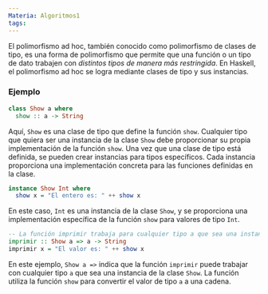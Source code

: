 ```yaml
---
Materia: Algoritmos1
tags:
---
```

El polimorfismo ad hoc, también conocido como polimorfismo de clases de tipo, es una forma de polimorfismo que permite que una función o un tipo de dato trabajen con *distintos tipos de manera más restringida*. En Haskell, el polimorfismo ad hoc se logra mediante clases de tipo y sus instancias.
### Ejemplo
```haskell
class Show a where
  show :: a -> String
```
Aquí, `Show` es una clase de tipo que define la función `show`. Cualquier tipo que quiera ser una instancia de la clase `Show` debe proporcionar su propia implementación de la función `show`.
Una vez que una clase de tipo está definida, se pueden crear instancias para tipos específicos. Cada instancia proporciona una implementación concreta para las funciones definidas en la clase.
```haskell
instance Show Int where
  show x = "El entero es: " ++ show x
```
En este caso, `Int` es una instancia de la clase `Show`, y se proporciona una implementación específica de la función `show` para valores de tipo `Int`.

```haskell
-- La función imprimir trabaja para cualquier tipo a que sea una instancia de Show
imprimir :: Show a => a -> String
imprimir x = "El valor es: " ++ show x
```
En este ejemplo, `Show a =>` indica que la función `imprimir` puede trabajar con cualquier tipo `a` que sea una instancia de la clase `Show`. La función utiliza la función `show` para convertir el valor de tipo `a` a una cadena.
